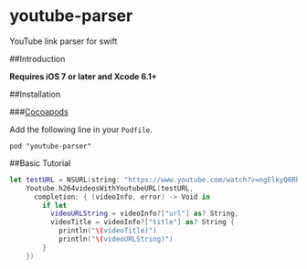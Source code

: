 # youtube-parser
YouTube link parser for swift

##Introduction

__Requires iOS 7 or later and Xcode 6.1+__

##Installation

###[Cocoapods](https://github.com/CocoaPods/CocoaPods)

Add the following line in your `Podfile`.

```
pod "youtube-parser"
```

##Basic Tutorial

```swift
let testURL = NSURL(string: "https://www.youtube.com/watch?v=ngElkyQ6Rhs")!
    Youtube.h264videosWithYoutubeURL(testURL,
      completion: { (videoInfo, error) -> Void in
        if let
          videoURLString = videoInfo?["url"] as? String,
          videoTitle = videoInfo?["title"] as? String {
            println("\(videoTitle)")
            println("\(videoURLString)")
        }
    })
```
